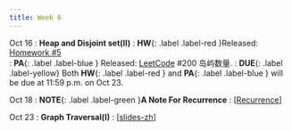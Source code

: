 ```yaml
---
title: Week 6
---
```



Oct 16
: **Heap and Disjoint set(II)**
:  **HW**{: .label .label-red }Released: [Homework #5](https://basics.sjtu.edu.cn/~yangqizhe/pdf/algo2023w/homework/Algo-hw5.pdf)  
: **PA**{: .label .label-blue } Released: [LeetCode](https://leetcode.cn/problems/number-of-islands/) #200 岛屿数量.
: **DUE**{: .label .label-yellow} Both **HW**{: .label .label-red } and  **PA**{: .label .label-blue } will be due at 11:59 p.m. on Oct 23. 

Oct 18
:  **NOTE**{: .label .label-green }**A Note For Recurrence** 
    : \[[Recurrence](https://basics.sjtu.edu.cn/~yangqizhe/pdf/algo2023w/slides/NotesForRecurrence.pdf)\]

Oct 23
: **Graph Traversal(I)**
  :  \[[slides-zh](https://basics.sjtu.edu.cn/~yangqizhe/pdf/algo2023w/slides/AlgoLec6-handout-zh.pdf)\]


